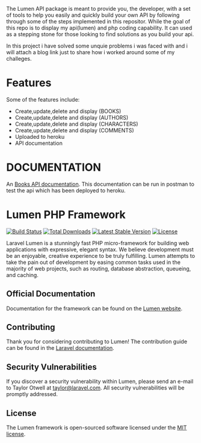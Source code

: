 The Lumen API package is meant to provide you, the developer, with a set of tools to help you easily and quickly build your own API by following through some of the steps implemented in this repositor. While the goal of this repo is to display my api(lumen) and php coding capability. It can used as a stepping stone for those looking to find solutions as you build your api.

In this project i have solved some unquie problems i was faced with and i will attach a blog link just to share how i worked around some of my challeges.

# Features

Some of the features include:

* Create,update,delete and display (BOOKS) 
* Create,update,delete and display (AUTHORS)
* Create,update,delete and display (CHARACTERS)
* Create,update,delete and display (COMMENTS)
* Uploaded to heroku
* API documentation


# DOCUMENTATION
An [Books API documentation](https://documenter.getpostman.com/view/12172802/UVyn3eZe "Books API documentation"). This documentation can be run in postman to test the api which has been deployed to heroku.



# Lumen PHP Framework

[![Build Status](https://travis-ci.org/laravel/lumen-framework.svg)](https://travis-ci.org/laravel/lumen-framework)
[![Total Downloads](https://img.shields.io/packagist/dt/laravel/framework)](https://packagist.org/packages/laravel/lumen-framework)
[![Latest Stable Version](https://img.shields.io/packagist/v/laravel/framework)](https://packagist.org/packages/laravel/lumen-framework)
[![License](https://img.shields.io/packagist/l/laravel/framework)](https://packagist.org/packages/laravel/lumen-framework)

Laravel Lumen is a stunningly fast PHP micro-framework for building web applications with expressive, elegant syntax. We believe development must be an enjoyable, creative experience to be truly fulfilling. Lumen attempts to take the pain out of development by easing common tasks used in the majority of web projects, such as routing, database abstraction, queueing, and caching.

## Official Documentation

Documentation for the framework can be found on the [Lumen website](https://lumen.laravel.com/docs).

## Contributing

Thank you for considering contributing to Lumen! The contribution guide can be found in the [Laravel documentation](https://laravel.com/docs/contributions).

## Security Vulnerabilities

If you discover a security vulnerability within Lumen, please send an e-mail to Taylor Otwell at taylor@laravel.com. All security vulnerabilities will be promptly addressed.

## License

The Lumen framework is open-sourced software licensed under the [MIT license](https://opensource.org/licenses/MIT).
